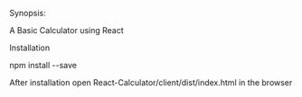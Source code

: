 Synopsis:

A Basic Calculator using React

Installation

npm install --save 

After installation open React-Calculator/client/dist/index.html in the browser
